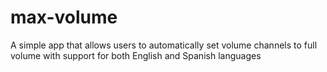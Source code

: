 # max-volume
A simple app that allows users to automatically set volume channels to full volume with support for both English and Spanish languages
